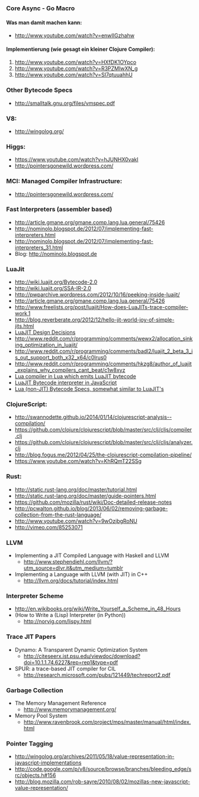 ### Core Async - Go Macro

#### Was man damit machen kann:

- http://www.youtube.com/watch?v=enwIIGzhahw

#### Implementierung  (wie gesagt ein kleiner Clojure Compiler):

 1. http://www.youtube.com/watch?v=HXfDK1OYpco
 2. http://www.youtube.com/watch?v=R3PZMIwXN_g
 3. http://www.youtube.com/watch?v=SI7qtuuahhU

### Other Bytecode Specs
- http://smalltalk.gnu.org/files/vmspec.pdf

### V8:
- http://wingolog.org/

### Higgs:
- https://www.youtube.com/watch?v=hJUNHX0vakI
- http://pointersgonewild.wordpress.com/

### MCI: Managed Compiler Infrastructure:
- http://pointersgonewild.wordpress.com/

### Fast Interpreters (assembler based)
- http://article.gmane.org/gmane.comp.lang.lua.general/75426
- http://nominolo.blogspot.de/2012/07/implementing-fast-interpreters.html
- http://nominolo.blogspot.de/2012/07/implementing-fast-interpreters_31.html
- Blog: http://nominolo.blogspot.de

### LuaJit

- http://wiki.luajit.org/Bytecode-2.0
- http://wiki.luajit.org/SSA-IR-2.0
- http://pwparchive.wordpress.com/2012/10/16/peeking-inside-luajit/
- http://article.gmane.org/gmane.comp.lang.lua.general/75426
- http://www.freelists.org/post/luajit/How-does-LuaJITs-trace-compiler-work,1
- http://blog.reverberate.org/2012/12/hello-jit-world-joy-of-simple-jits.html
- [LuaJIT Design Decisions](http://lua-users.org/lists/lua-l/2009-11/msg00089.html)
- http://www.reddit.com/r/programming/comments/wewx2/allocation_sinking_optimization_in_luajit/
- http://www.reddit.com/r/programming/comments/badl2/luajit_2_beta_3_is_out_support_both_x32_x64/c0lrus0
- http://www.reddit.com/r/programming/comments/hkzg8/author_of_luajit_explains_why_compilers_cant_beat/c1w8xyz
- [Lua compiler in Lua which emits LuaJIT bytecode](http://www.freelists.org/post/luajit/LuaJIT-Language-Toolkit)
- [LuaJIT Bytecode interpreter in JavaScript](https://github.com/creationix/brozula)
- [Lua (non-JIT) Bytecode Specs, somewhat similar to LuaJIT's](http://luaforge.net/docman/83/98/ANoFrillsIntroToLua51VMInstructions.pdf)

### ClojureScript:
- http://swannodette.github.io/2014/01/14/clojurescript-analysis--compilation/
- https://github.com/clojure/clojurescript/blob/master/src/clj/cljs/compiler.clj
- https://github.com/clojure/clojurescript/blob/master/src/clj/cljs/analyzer.clj
- http://blog.fogus.me/2012/04/25/the-clojurescript-compilation-pipeline/
- https://www.youtube.com/watch?v=KhRQmT22SSg

### Rust:
- http://static.rust-lang.org/doc/master/tutorial.html
- http://static.rust-lang.org/doc/master/guide-pointers.html
- https://github.com/mozilla/rust/wiki/Doc-detailed-release-notes
- http://pcwalton.github.io/blog/2013/06/02/removing-garbage-collection-from-the-rust-language/
- http://www.youtube.com/watch?v=9wOzjbgRoNU
- http://vimeo.com/85253071

### LLVM

- Implementing a JIT Compiled Language with Haskell and LLVM
  * http://www.stephendiehl.com/llvm/?utm_source=dlvr.it&utm_medium=tumblr
- Implementing a Language with LLVM (with JIT) in C++ 
  * http://llvm.org/docs/tutorial/index.html
  
### Interpreter Scheme  

- http://en.wikibooks.org/wiki/Write_Yourself_a_Scheme_in_48_Hours
- (How to Write a (Lisp) Interpreter (in Python))
   * http://norvig.com/lispy.html

### Trace JIT Papers

- Dynamo: A Transparent Dynamic Optimization System
  * http://citeseerx.ist.psu.edu/viewdoc/download?doi=10.1.1.74.6227&rep=rep1&type=pdf
- SPUR: a trace-based JIT compiler for CIL
  * http://research.microsoft.com/pubs/121449/techreport2.pdf


### Garbage Collection

- The Memory Management Reference
   * http://www.memorymanagement.org/
- Memory Pool System
   * http://www.ravenbrook.com/project/mps/master/manual/html/index.html

### Pointer Tagging

- http://wingolog.org/archives/2011/05/18/value-representation-in-javascript-implementations
- http://code.google.com/p/v8/source/browse/branches/bleeding_edge/src/objects.h#156
- http://blog.mozilla.com/rob-sayre/2010/08/02/mozillas-new-javascript-value-representation/

